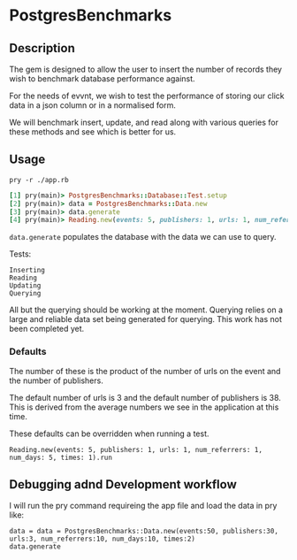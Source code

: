 # PostgresBenchmarks

## Description

The gem is designed to allow the user to insert the number of records they wish to benchmark database performance against.

For the needs of evvnt, we wish to test the performance of storing our click data in a json column or in a normalised form.

We will benchmark insert, update, and read along with various queries for these methods and see which is better for us.

## Usage

```
pry -r ./app.rb
```

```ruby
[1] pry(main)> PostgresBenchmarks::Database::Test.setup
[2] pry(main)> data = PostgresBenchmarks::Data.new
[3] pry(main)> data.generate
[4] pry(main)> Reading.new(events: 5, publishers: 1, urls: 1, num_referrers: 1, num_days: 5, times: 1).run
```

`data.generate` populates the database with the data we can use to query.

Tests:
```
Inserting
Reading
Updating
Querying
```

All but the querying should be working at the moment. Querying relies on a large and reliable data set being generated for querying. This work has not been completed yet.


### Defaults

The number of these is the product of the number of urls on the event and the number of publishers.

The default number of urls is 3 and the default number of publishers is 38. This is derived from the average numbers we see in the application at this time.

These defaults can be overridden when running a test.

`Reading.new(events: 5, publishers: 1, urls: 1, num_referrers: 1, num_days: 5, times: 1).run`

## Debugging adnd Development workflow

I will run the pry command requireing the app file and load the data in pry like:

```
data = data = PostgresBenchmarks::Data.new(events:50, publishers:30, urls:3, num_referrers:10, num_days:10, times:2)
data.generate
```
